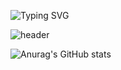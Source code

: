 ![Typing SVG](https://readme-typing-svg.demolab.com?font=Carter+One&size=30&pause=1000&color=0050AC&background=FF080800&center=true&width=1000&lines=Jit+Hoon+%2B+Git+Hub+%3D+Jit+Hub+😎&margin=none)

![header](https://capsule-render.vercel.app/api?type=waving&color=002c5f&height=100&animation=fadeIn&section=footer)

![Anurag's GitHub stats](https://github-readme-stats.vercel.app/api?username=JitHoon&theme=github_dark_dimmed&show_icons=true)

